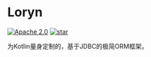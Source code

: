 # Loryn

[![Apache 2.0](https://img.shields.io/badge/license-Apache%202-blue.svg)](LICENSE)
[![star](https://gitee.com/hyrio485/loryn/badge/star.svg?theme=dark)](https://gitee.com/hyrio485/loryn/stargazers)

为Kotlin量身定制的，基于JDBC的极简ORM框架。
